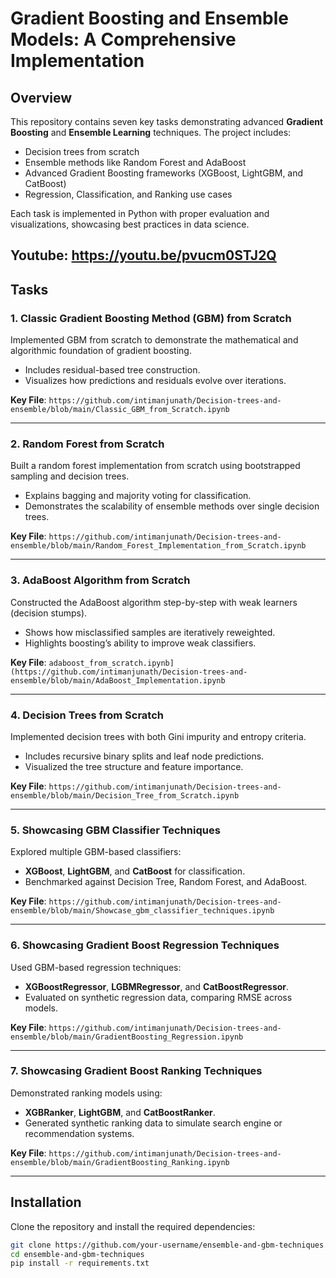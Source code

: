 # Gradient Boosting and Ensemble Models: A Comprehensive Implementation

## Overview
This repository contains seven key tasks demonstrating advanced **Gradient Boosting** and **Ensemble Learning** techniques. The project includes:
- Decision trees from scratch
- Ensemble methods like Random Forest and AdaBoost
- Advanced Gradient Boosting frameworks (XGBoost, LightGBM, and CatBoost)
- Regression, Classification, and Ranking use cases

Each task is implemented in Python with proper evaluation and visualizations, showcasing best practices in data science.

Youtube: https://youtu.be/pvucm0STJ2Q 
---

## Tasks

### 1. **Classic Gradient Boosting Method (GBM) from Scratch**
Implemented GBM from scratch to demonstrate the mathematical and algorithmic foundation of gradient boosting. 
- Includes residual-based tree construction.
- Visualizes how predictions and residuals evolve over iterations.

**Key File**: `https://github.com/intimanjunath/Decision-trees-and-ensemble/blob/main/Classic_GBM_from_Scratch.ipynb`

---

### 2. **Random Forest from Scratch**
Built a random forest implementation from scratch using bootstrapped sampling and decision trees.
- Explains bagging and majority voting for classification.
- Demonstrates the scalability of ensemble methods over single decision trees.

**Key File**: `https://github.com/intimanjunath/Decision-trees-and-ensemble/blob/main/Random_Forest_Implementation_from_Scratch.ipynb`

---

### 3. **AdaBoost Algorithm from Scratch**
Constructed the AdaBoost algorithm step-by-step with weak learners (decision stumps).
- Shows how misclassified samples are iteratively reweighted.
- Highlights boosting’s ability to improve weak classifiers.

**Key File**: `adaboost_from_scratch.ipynb](https://github.com/intimanjunath/Decision-trees-and-ensemble/blob/main/AdaBoost_Implementation.ipynb`

---

### 4. **Decision Trees from Scratch**
Implemented decision trees with both Gini impurity and entropy criteria.
- Includes recursive binary splits and leaf node predictions.
- Visualized the tree structure and feature importance.

**Key File**: `https://github.com/intimanjunath/Decision-trees-and-ensemble/blob/main/Decision_Tree_from_Scratch.ipynb`

---

### 5. **Showcasing GBM Classifier Techniques**
Explored multiple GBM-based classifiers:
- **XGBoost**, **LightGBM**, and **CatBoost** for classification.
- Benchmarked against Decision Tree, Random Forest, and AdaBoost.

**Key File**: `https://github.com/intimanjunath/Decision-trees-and-ensemble/blob/main/Showcase_gbm_classifier_techniques.ipynb`

---

### 6. **Showcasing Gradient Boost Regression Techniques**
Used GBM-based regression techniques:
- **XGBoostRegressor**, **LGBMRegressor**, and **CatBoostRegressor**.
- Evaluated on synthetic regression data, comparing RMSE across models.

**Key File**: `https://github.com/intimanjunath/Decision-trees-and-ensemble/blob/main/GradientBoosting_Regression.ipynb`

---

### 7. **Showcasing Gradient Boost Ranking Techniques**
Demonstrated ranking models using:
- **XGBRanker**, **LightGBM**, and **CatBoostRanker**.
- Generated synthetic ranking data to simulate search engine or recommendation systems.

**Key File**: `https://github.com/intimanjunath/Decision-trees-and-ensemble/blob/main/GradientBoosting_Ranking.ipynb`

---

## Installation
Clone the repository and install the required dependencies:
```bash
git clone https://github.com/your-username/ensemble-and-gbm-techniques.git
cd ensemble-and-gbm-techniques
pip install -r requirements.txt
